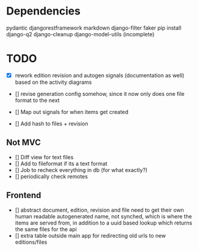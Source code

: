 # Dependencies
pydantic
djangorestframework
markdown
django-filter
faker
pip install django-q2
django-cleanup
django-model-utils
(incomplete)

# TODO
- [x] rework edition revision and autogen signals (documentation as well) based on the activity diagrams
- [] revise generation config somehow, since it now only does one file format to the next
- [] Map out signals for when items get created

- [] Add hash to files + revision

## Not MVC
- [] Diff view for text files
- [] Add to fileformat if its a text format
- [] Job to recheck everything in db (for what exactly?)
- [] periodically check remotes

## Frontend
- [] abstract document, edition, revision and file need to get their own human readable autogenerated name, not synched, which is where the items are served from, in addition to a uuid based lookup which returns the same files for the api
- [] extra table outside main app for redirecting old urls to new editions/files